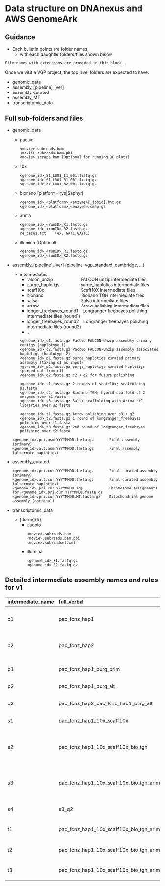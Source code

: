# Data structure on DNAnexus and AWS GenomeArk


## Guidance
* Each bulletin points are folder names,
  * with each daughter folders/files shown below

```
File names with extensions are provided in this block.
```

Once we visit a VGP project, the top level folders are expected to have:
* genomic_data
* assembly_\[pipeline\]_\[ver\]
* assembly_curated
* assembly_MT
* transcriptomic_data

## Full sub-folders and files

* genomic_data
  * pacbio
    ```
    <movie>.subreads.bam
    <movie>.subreads.bam.pbi
    <movie>.scraps.bam (Optional for running QC plots)
    ```
  * 10x
    ```
    <genome_id>_S1_L001_I1_001.fastq.gz
    <genome_id>_S1_L001_R1_001.fastq.gz
    <genome_id>_S1_L001_R2_001.fastq.gz
    ```
  * bionano [platform=Irys|Saphyr]
    ```
    <genome_id>_<platform>_<enzyme>[_jobid].bnx.gz
    <genome_id>_<platform>_<enzyme>.cmap.gz
    ```
  * arima
    ```
    <genome_id>_<runID>_R1.fastq.gz
    <genome_id>_<runID>_R2.fastq.gz
    re_bases.txt	(ex. GATC,GANTC)
    ```
  * illumina (Optional)
    ```
    <genome_id>_<runID>_R1.fastq.gz
    <genome_id>_<runID>_R2.fastq.gz
    ```

* assembly_\[pipeline\]_\[ver\] (pipeline: vgp_standard, cambridge, ...)
  * intermediates
    * falcon_unzip &emsp;&emsp;&emsp;&emsp;&emsp;&emsp; FALCON unzip intermediate files
    * purge_haplotigs	&emsp;&emsp;&emsp;&emsp;&nbsp; purge_haplotigs intermediate files
    * scaff10x	&emsp;&emsp;&emsp;&emsp;&emsp;&emsp;&emsp;&emsp; Scaff10X intermediate files
    * bionano  &emsp;&emsp;&emsp;&emsp;&emsp;&emsp;&emsp;&emsp;&nbsp; Bionano TGH intermediate files
    * salsa &emsp;&emsp;&emsp;&emsp;&emsp;&emsp;&emsp;&emsp;&emsp;&nbsp;&nbsp; Salsa intermediate files
    * arrow &emsp;&emsp;&emsp;&emsp;&emsp;&emsp;&emsp;&emsp;&emsp;&nbsp; Arrow polishing intermediate files
    * longer_freebayes_round1 &nbsp;&nbsp; Longranger freebayes polishing intermediate files (round1)
    * longer_freebayes_round2 &nbsp;&nbsp; Longranger freebayes polishing intermediate files (round2)
    * ...
    ```
    <genome_id>_c1.fasta.gz	Pacbio FALCON-Unzip assembly primary contigs (haplotype 1)
    <genome_id>_c2.fasta.gz	Pacbio FALCON-Unzip assembly associated haplotigs (haplotype 2)
    <genome_id>_p1.fasta.gz	purge_haplotigs curated primary assembly (taking c1 as input)
    <genome_id>_p2.fasta.gz	purge_haplotigs curated haplotigs (purged out from c1)
    <genome_id>_q2.fasta.gz	c2 + q2 for future polishing
    
    <genome_id>_s1.fasta.gz	2-rounds of scaff10x; scaffolding p1.fasta
    <genome_id>_s2.fasta.gz	Bionano TGH; hybrid scaffold of 2 enzymes over s1.fasta
    <genome_id>_s3.fasta.gz	Salsa scaffolding with Arima hiC libraries over s2.fasta
    
    <genome_id>_t1.fasta.gz	Arrow polishing over s3 + q2
    <genome_id>_t2.fasta.gz	1 round of longranger_freebayes polishing over t1.fasta
    <genome_id>_t3.fasta.gz	2nd round of longranger_freebayes polishing over t2.fasta
    ```

  ```
  <genome_id>.pri.asm.YYYYMMDD.fasta.gz       Final assembly (primary)
  <genome_id>.alt.asm.YYYYMMDD.fasta.gz       Final assembly (alternate haplotigs)
  ```
* assembly_curated
  ```
  <genome_id>.pri.cur.YYYYMMDD.fasta.gz       Final curated assembly (primary)
  <genome_id>.alt.cur.YYYYMMDD.fasta.gz       Final curated assembly (alternate haplotigs)
  <genome_id>.pri.cur.YYYYMMDD.agp            Chromosome assignments for <genome_id>.pri.cur.YYYYMMDD.fasta.gz
  <genome_id>.pri.cur.YYYYMMDD.MT.fasta.gz    Mitochondrial genome assembly (optional)
  ```

* transcriptomic_data
  * \[tissue\]{#}
    * pacbio
      ```
      <movie>.subreads.bam
      <movie>.subreads.bam.pbi
      <movie>.subreadset.xml
      ```
    * illumina
      ```
      <genome_id>_R1.fastq.gz
      <genome_id>_R2.fastq.gz
      ```

## Detailed intermediate assembly names and rules for v1

| intermediate_name	| full_verbal | description |
|:------------- | :---------- | :-----------|
|c1	| pac_fcnz_hap1	| pac_fcnz_hap1: Pacbio FALCON-Unzip assembly primary contigs |
|c2	| pac_fcnz_hap2	| pac_fcnz_hap2: Pacbio FALCON-Unzip assembly alternate haplotigs |
|p1	| pac_fcnz_hap1_purg_prim	| prim: purge_haplotigs curated primary |
|p2	| pac_fcnz_hap1_purg_alt	| purg: purged haplotigs |
|q2	| pac_fcnz_hap2_pac_fcnz_hap1_purg_alt	| concatinate c2 and q2, with '\|' replaced to '_' |
|s1	| pac_fcnz_hap1_10x_scaff10x	|scaff10x: 2-rounds of scaff10x |
|s2	| pac_fcnz_hap1_10x_scaff10x_bio_tgh	|tgh: bionano TGH; hybrid scaffold of 2 enzymes. *Make sure to include the NOT_SCAFFOLDED leftovers.*|
|s3	| pac_fcnz_hap1_10x_scaff10x_bio_tgh_arim_salsa | arim_salsa: maximum 5-round of Salsa scaffolding from Arima hiC libraries |
|s4	| s3_q2 | intermediate file generated with s3 + q2 |
|t1	| pac_fcnz_hap1_10x_scaff10x_bio_tgh_arim_salsa_arrow	| arrow: arrow polishing with gap filling on s4 |
|t2 |	pac_fcnz_hap1_10x_scaff10x_bio_tgh_arim_salsa_arrow_frb1 |	longranger + freebayes polishing round 1 |
|t3 |	pac_fcnz_hap1_10x_scaff10x_bio_tgh_arim_salsa_arrow_frb2 |	longranger + freebayes polishing round 2 |

